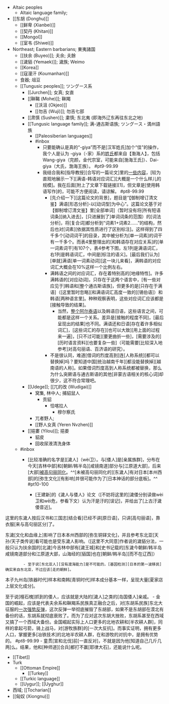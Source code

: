 - Altaic peoples
    - Altaic language family; 
- [[东胡 (Donghu)]]
    - [[鲜卑 (Xianbei)]]
    - [[契丹 (Khitan)]]
    - [[Mongol]]
    - [[室韦 (Shiwei)]]
- Northeast; Eastern barbarians; 東夷諸国
    - [[扶余 (Buyeo)]]; 夫余; 夫餘
    - [[濊貊 (Yemaek)]]; 濊族; Weimo
    - [[Korea]]
    - [[寇漫汗 (Koumanhan)]]
    - 食器; 俎豆
    - [[Tungusic peoples]]; ツングース系
        - [[Jurchen]]; 女真; 女直
        - [[靺鞨 (Mohe)]]; 靺羯
            - [[沃沮 (Okjeo)]]
            - [[勿吉 (Wuji)]]; 勿吉七部
        - [[肃慎 (Sushen)]]; 粛慎; 东北夷 (即海外辽东再往东北之地)
        - [[Tungusic language family]]; 满-通古斯语族; ツングース・満州語族
            - [[Paleosiberian languages]]
            - #inbox
                - 只要能确认是真的“-giya”而不是[汉军姓氏]加个“佳”的操作，我个人是认为 -giya（-家）系的[姓氏](https://www.zhihu.com/question/292508205/answer/2228899244)都来自【渤海人】，包括 Wang-giya（完颜，金代宗室，可能来自[渤海王氏]）、Dai-giya（大氏，渤海王族）。 #pt9-99.99
                - 我结合我和[指导教授][合写的一篇论文]里的[一些内容](https://www.zhihu.com/question/357588341/answer/2115959074)，[较为直观地展示一下][满语-韩语对应词汇][大概是一个什么样儿的规模]。我在后面[附上了文章下载链接][1]，但文章是[使用韩语写作]的，可能不方便阅读，请谅解。 #pt8-99.99
                    - [先介绍一下][这篇论文的背景]，题目是“【御制增订清文鉴】满语[形态分析]-以[动词型]为中心”。这篇论文基于对【御制增订清文鉴】里[全部单词]（暂时没有将[所有短语词条][纳入进去]，[只进展到了]单词词条的范围）的[词法分析]，将[复合词]都分析到“词素1+词素2……”的结构，然后也对[词素][依据其性质进行了区别标注]。这样得到了四千多个[动词词干]的目录，其中被分析为[单一词素]的词干有一千多个。而表4里整理出的[和韩语存在对应关系]的[单一词素词干]有107个，表4参考下图，左1列是满语词汇，右1列是韩语词汇，中间是[标注的语义]。[最后我们认为][单就]满语[单一词素动词][这一块儿来看]，满韩语的对应词汇大概会在10%这样一个比例左右。
                    - 满韩语之间的对应词汇，存在着特别高的[地缘特性]。许多满韩语的[对应动词]，只存在于这两个语言中，[有一些对应见于]韩语和[整个通古斯语族]，但更多的是[只存在于满语]（[这里暂时忽略][和满语词汇高度一致的][锡伯语]）和韩语[两种语言里]。种种观察表明，这些对应词汇应该都是[接触导致的结果]。
                        - 当然，[整个阿尔泰语](((rTrj3BNWX)))以及韩语日语，这些语言之间，可能都是这样一个关系。差异是[接触的程度不同]，[最后呈现出的结果]也不同。满语还和日语[存在着许多相似词汇]，[这些词汇的存在][也可以大致][用上面的过程来一遍]，[只不过可能][要更曲折一些]，[需要涉及的][历时语言资料][也要复杂一些]（可能需要[比较深入地参考]对高句丽语、百济语的研究）。
                    - 不是很认同，难道[借词的烈度高到]连[人称系统][都可以替换掉]吗？要知道中国[统治越南千年][都没能替换掉][越南语的人称]。如果借词烈度高到人称系统都被替换，那么为什么突厥语与通古斯语的其他[非蒙古语相关的核心词]却很少，这不符合常理吧。
        - [[Udege]]; [[兀的改 (Wudigai)]]
            - 窝集, 林中人; 捕貂鼠人
                - 贡貂
                    - 恰喀拉人
                        - 穆尔察氏
            - 兀者野人;
            - [[野人女真 (Yeren Nvzhen)]]
        - [[挹婁 (Yilou)]]; 挹娄
            - 貂皮
            - 回收尿液清洗身体
    - #inbox
        - [比较准确的名字是][濊人]（wèi卫）。与[倭人]是[亲属族群]，分布在今天[吉林中部]和[朝鲜/韩半岛][咸镜南道]部分与[江原道大部]，后来[大部][被高句丽同化](https://www.zhihu.com/question/435064426/answer/2200081817)。^^[未被高句丽同化的][东濊人]有对日本[本州西部]的[弥生文化][有影响]并很可能作为了[日本神话的部分底板]。^^ #pt10-100


            - [王建新]的《濊人与倭人》论文（[不妨将这里的]濊倭分别读做wèi卫和wēi危，参看下文）认为汗是汙的[误记]，并给出了[上古汙濊倭音近]。

这里的东濊人按后汉书和三国志[结合看]已经不讲[原日语]，只讲[高句丽语]，靠衣服[来与高句丽区分]了。

东濊[文化和血缘上]影响了日本本州西部的[弥生铜铎文化]，并且参考东北亚[天孙/天子类传说]看可能也是受东濊人影响。（[这里不大同意]作者说的濊貊分法，一般只认为扶余国的[北濊]今吉林中部有[濊王城]和[史书记载的]东濊今朝鲜/韩半岛咸镜南道部分和江原道大部，山海经的[貊国]也在[朝鲜/韩半岛][而不在辽西]）

            - 至于说[东北亚人][没有渡海能力]是不可能的，[基因检测][日本的第一波移民]确实来自东北亚，不过应该[走的朝鲜]。

本子九州岛[铁器时代]样本和南韩[青铜时代]样本成分基本一样，呈现大量[夏家店上层文化成分]。

至于说[檀石槐]抓到的倭人，应该就是大陆的[濊人]之类的[岛国倭人]亲戚。
        - 金国的崛起，应该是代表夫余系和靺羯系民族真正融合之后，对[东胡系民族]东北大征服的[一次强势反弹](https://bbs.northdy.com/thread-929522-1-1.html)，这次反弹一举彻底摧毁了东胡部，如果不是东胡部在漠北有备份的话，东胡系就彻底衰败了。而为了应对这次东胡大挫败，东胡系甚至在西域又搞了一个西域大备份。金国崛起实际上人口更多的北地农耕和[半农耕人群]，同样的拿起弓箭，骑上战马，对[游牧族群]的[一次大反抗]。而事实证明，拥有更多人口，掌握更多[冶铁技术]的北地半农耕人群，在和游牧的对抗中，是拥有优势的。 #pt8-99.99
            - 童贯[宣和北伐]前[一直反对]，不就是因为他[知道自己几斤几两]么。结果，他和[种师道][合兵]都打不赢[耶律大石]，还能说什么呢。
- [[Tibet]]
- Turk
    - [[Ottoman Empire]]
        - [[Turkey]]
    - [[Turkic language]]
    - [[Uygur]]; [[Uyghur]]
- 西域; [[Tocharian]]
- [[匈奴 (Xiongnu)]]
